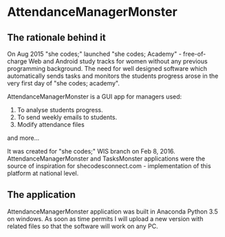# AttendanceManagerMonster

## The rationale behind it

On Aug 2015 "she codes;" launched "she codes; Academy" - free-of-charge Web and Android study tracks for women without any previous programming background. The need for well designed software which automatically sends tasks and monitors the students progress arose in the very first day of "she codes; academy".

AttendanceManagerMonster is a GUI app for managers used:

1. To analyse students progress.
2. To send weekly emails to students.
3. Modify attendance files

and more...

It was created for "she codes;" WIS branch on Feb 8, 2016. AttendanceManagerMonster and TasksMonster applications were the source of inspiration for shecodesconnect.com - implementation of this platform at national level.

## The application

AttendanceManagerMonster application was built in Anaconda Python 3.5 on windows. As soon as time permits I will upload a new version with related files so that the software will work on any PC.
